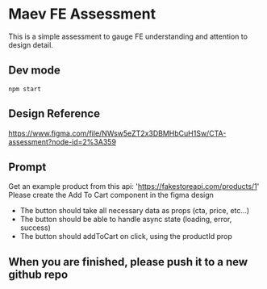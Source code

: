 # Maev FE Assessment

This is a simple assessment to gauge FE understanding and attention to design detail.


## Dev mode
`npm start`



## Design Reference
https://www.figma.com/file/NWsw5eZT2x3DBMHbCuH1Sw/CTA-assessment?node-id=2%3A359

## Prompt
Get an example product from this api: 'https://fakestoreapi.com/products/1'
Please create the Add To Cart component in the figma design

- The button should take all necessary data as props (cta, price, etc...)
- The button should be able to handle async state (loading, error, success)
- The button should addToCart on click, using the productId prop

## When you are finished, please push it to a new github repo
